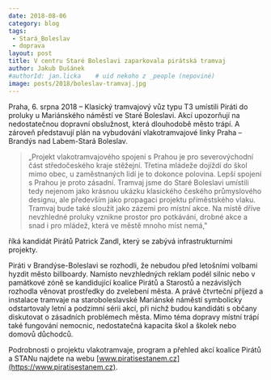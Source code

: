 ```yaml
---
date: 2018-08-06
category: blog
tags:
 - Stará_Boleslav
 - doprava
layout: post
title: V centru Staré Boleslavi zaparkovala pirátská tramvaj
author: Jakub Dušánek
#authorId: jan.licka    # uid nekoho z _people (nepoviné)
image: posts/2018/boleslav-tramvaj.jpg
---
```


Praha, 6. srpna 2018 – Klasický tramvajový vůz typu T3 umístili Piráti do proluky u Mariánského náměstí ve Staré Boleslavi. Akcí upozorňují na nedostatečnou dopravní obslužnost, která dlouhodobě město trápí. A zároveň představují plán na vybudování vlakotramvajové linky Praha – Brandýs nad Labem-Stará Boleslav. 

> „Projekt vlakotramvajového spojení s Prahou je pro severovýchodní část středočeského kraje stěžejní. Třetina mládeže dojíždí do škol mimo obec, u zaměstnaných lidí je to dokonce polovina. Lepší spojení s Prahou je proto zásadní. Tramvaj jsme do Staré Boleslavi umístili tedy nejenom jako krásnou ukázku klasického českého průmyslového designu, ale především jako propagaci projektu příměstského vlaku. Tramvaj bude také sloužit jako zázemí pro místní akce. Na místě dříve nevzhledné proluky vznikne prostor pro potkávání, drobné akce a snad i pro mládež, která ve městě mnoho míst nemá," 

říká kandidát Pirátů Patrick Zandl, který se zabývá infrastrukturními projekty.  

Piráti v Brandýse-Boleslavi se rozhodli, že nebudou před letošními volbami hyzdit město billboardy. Namísto nevzhledných reklam podél silnic nebo v památkové zóně se kandidující koalice Pirátů a Starostů a nezávislých rozhodla věnovat prostředky do zvelebení města. A právě čtvrteční příjezd a instalace tramvaje na staroboleslavské Mariánské náměstí symbolicky odstartovaly letní a podzimní sérii akcí, při nichž budou kandidáti s občany diskutovat o zásadních problémech města. Mimo téma dopravy místní trápí také fungování nemocnic, nedostatečná kapacita škol a školek nebo domovů důchodců. 

Podrobnosti o projektu vlakotramvaje, program a přehled akcí koalice Pirátů a STANu najdete na webu [www.piratisestanem.cz](https://www.piratisestanem.cz).  

